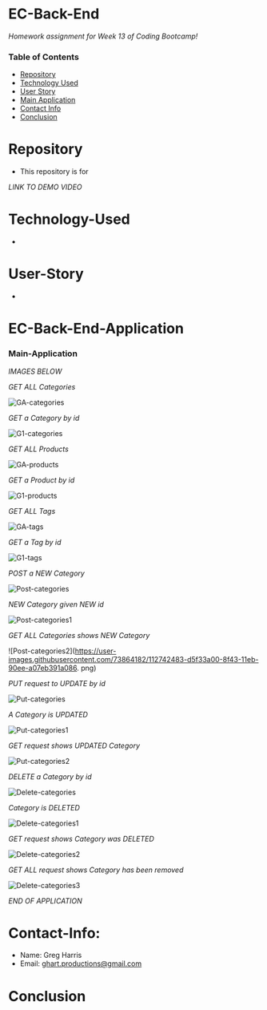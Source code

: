 # EC-Back-End

*Homework assignment for Week 13 of Coding Bootcamp!*

### Table of Contents 

* [Repository](#Repository) 
* [Technology Used](#Technology-Used) 
* [User Story](#User-Story)
* [Main Application](#Main-Application)
* [Contact Info](#Contact-Info)
* [Conclusion](#Conclusion)

# Repository

- This repository is for 

*LINK TO DEMO VIDEO*


# Technology-Used

- 

# User-Story

- 

# EC-Back-End-Application

### Main-Application

*IMAGES BELOW*

*GET ALL Categories*

![GA-categories](https://user-images.githubusercontent.com/73864182/112742495-d8559400-8f43-11eb-949f-28b1d078163b.png)

*GET a Category by id*

![G1-categories](https://user-images.githubusercontent.com/73864182/112742492-d7bcfd80-8f43-11eb-9c3f-8af685ee8036.png)

*GET ALL Products*

![GA-products](https://user-images.githubusercontent.com/73864182/112742496-d8559400-8f43-11eb-95fc-5e5e58d37a7f.png)

*GET a Product by id*

![G1-products](https://user-images.githubusercontent.com/73864182/112742493-d7bcfd80-8f43-11eb-8b81-5ee6cde7c0aa.png)

*GET ALL Tags*

![GA-tags](https://user-images.githubusercontent.com/73864182/112742497-d8559400-8f43-11eb-88d0-e6c9cd67af09.png)

*GET a Tag by id*

![G1-tags](https://user-images.githubusercontent.com/73864182/112742494-d7bcfd80-8f43-11eb-905a-b643bd199ee9.png)

*POST a NEW Category*

![Post-categories](https://user-images.githubusercontent.com/73864182/112742481-d55aa380-8f43-11eb-9af4-47d7c27d3d1b.png)

*NEW Category given NEW id*

![Post-categories1](https://user-images.githubusercontent.com/73864182/112742482-d5f33a00-8f43-11eb-80e1-dd4a994d5cb8.png)

*GET ALL Categories shows NEW Category*

![Post-categories2](https://user-images.githubusercontent.com/73864182/112742483-d5f33a00-8f43-11eb-90ee-a07eb391a086.
png)

*PUT request to UPDATE by id*

![Put-categories](https://user-images.githubusercontent.com/73864182/112742484-d5f33a00-8f43-11eb-8991-54c76c70d59a.png)

*A Category is UPDATED*

![Put-categories1](https://user-images.githubusercontent.com/73864182/112742486-d68bd080-8f43-11eb-9c64-436821af52c9.png)

*GET request shows UPDATED Category*

![Put-categories2](https://user-images.githubusercontent.com/73864182/112742487-d68bd080-8f43-11eb-9f3c-29806b277549.png)

*DELETE a Category by id*

![Delete-categories](https://user-images.githubusercontent.com/73864182/112742488-d68bd080-8f43-11eb-89b5-4c2299785d59.png)

*Category is DELETED*

![Delete-categories1](https://user-images.githubusercontent.com/73864182/112742489-d7246700-8f43-11eb-9b23-2488251106c7.png)

*GET request shows Category was DELETED*

![Delete-categories2](https://user-images.githubusercontent.com/73864182/112742490-d7246700-8f43-11eb-91ce-1609e6f72402.png)

*GET ALL request shows Category has been removed*

![Delete-categories3](https://user-images.githubusercontent.com/73864182/112742491-d7246700-8f43-11eb-866a-b563fc1880eb.png)

*END OF APPLICATION*

# Contact-Info:

- Name: Greg Harris
- Email: ghart.productions@gmail.com

# Conclusion
